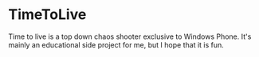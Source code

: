TimeToLive
==========
Time to live is a top down chaos shooter exclusive to Windows Phone.  It's mainly an educational side project for me, but I hope that it is fun.
